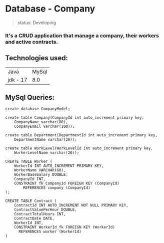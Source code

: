 # Database - Company

> status: Developing

### It's a CRUD application that manage a company, their workers and active contracts.

## Technologies used:

<table>
<tr>
<td>Java</td>
<td>MySql</td>
</tr>

<tr>
<td>jdk - 17</td>
<td>8.0</td>
</tr>
</table>

## MySql Queries:

~~~
create database CompanyModel;
~~~

~~~
create table Company(CompanyId int auto_increment primary key,
    CompanyName varchar(80),
    CompanyEmail varchar(100));
~~~

~~~
create table Department(DepartmentId int auto_increment primary key,
    DepartmentName varchar(20));
~~~

~~~
create table WorkLevel(WorkLevelId int auto_increment primary key,
    WorkerLevelName varchar(20));
~~~

~~~
CREATE TABLE Worker (
    WorkerId INT AUTO_INCREMENT PRIMARY KEY,
    WorkerName VARCHAR(60),
    WorkerBaseSalary DOUBLE,
    CompanyId INT,
    CONSTRAINT fk_CompanyId FOREIGN KEY (CompanyId)
        REFERENCES company (CompanyId)
);
~~~

~~~
CREATE TABLE Contract (
    ContractId INT AUTO_INCREMENT NOT NULL PRIMARY KEY,
    ContractValuePerHour DOUBLE,
    ContractTotalHours INT,
    ContractDate DATE,
    WorkerId INT,
    CONSTRAINT WorkerId_fk FOREIGN KEY (WorkerId)
      REFERENCES worker (WorkerId)
)
~~~
